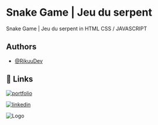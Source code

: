 
# Snake Game | Jeu du serpent


Snake Game | Jeu du serpent in HTML CSS / JAVASCRIPT
## Authors

- [@RikuuDev](https://github.com/LoickLeBorgne)


## 🔗 Links
[![portfolio](https://img.shields.io/badge/my_portfolio-000?style=for-the-badge&logo=ko-fi&logoColor=white)](https://loickleborgne.github.io/new-portfolio/)

[![linkedin](https://img.shields.io/badge/linkedin-0A66C2?style=for-the-badge&logo=linkedin&logoColor=white)](https://www.linkedin.com/in/rikudev/)



![Logo](https://i.postimg.cc/0j6h4rgz/Logo-rikuudev.png)

